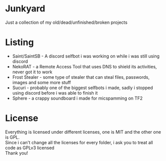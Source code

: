 # Junkyard
Just a collection of my old/dead/unfinished/broken projects

# Listing
- Saint/SaintSB - A discord selfbot i was working on while i was still using discord
- NekoRAT - a Remote Access Tool that uses DNS to shield its activities, never got it to work
- Frost Stealer - some type of stealer that  can steal files, passwords, images and some more stuff
- Sucuri - probably one of the biggest selfbots i made, sadly i stopped using discord before i was able to finish it
- Sphere - a crappy soundboard i made for micspamming on TF2

# License
Everything is licensed under different licenses, one is MIT and the other one is GPL. <br>
Since i can't change all the licenses for every folder, i ask you to treat all code as GPLv3 licensed <br>
Thank you!